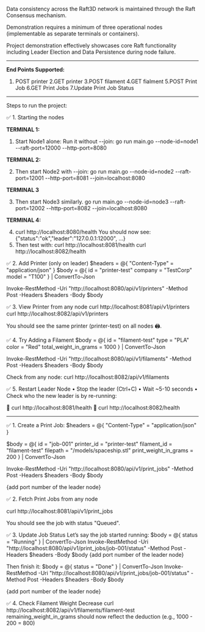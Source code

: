 Data consistency across the Raft3D network is maintained through the Raft
Consensus mechanism.

Demonstration requires a minimum of three operational nodes (implementable as
separate terminals or containers).

Project demonstration effectively showcases core Raft functionality including
Leader Election and Data Persistence during node failure.


-------------------------------------------------------------------------------------
**End Points Supported:**

1. POST printer
2.GET printer
3.POST filament
4.GET fialment
5.POST Print Job
6.GET Print Jobs
7.Update Print Job Status

-------------------------------------------
Steps to run the project:

✅ 1. Starting the nodes

**TERMINAL 1:**
1.	Start Node1 alone: Run it without --join:
	go run main.go --node-id=node1 --raft-port=12000 --http-port=8080
   
 **TERMINAL 2:**
 
2.	Then start Node2 with --join:
    go run main.go --node-id=node2 --raft-port=12001 --http-port=8081 --join=localhost:8080

**TERMINAL 3**

3.	Then start Node3 similarly.
	go run main.go --node-id=node3 --raft-port=12002 --http-port=8082 --join=localhost:8080
    
 **TERMINAL 4:**
 
4.	curl http://localhost:8080/health
	You should now see:
	{"status":"ok","leader":"127.0.0.1:12000", ...}
5.	Then test with:
	curl http://localhost:8081/health
	curl http://localhost:8082/health
    
✅ 2. Add Printer (only on leader)
$headers = @{ "Content-Type" = "application/json" }
$body = @{
  id = "printer-test"
  company = "TestCorp"
  model = "T100"
} | ConvertTo-Json

Invoke-RestMethod -Uri "http://localhost:8080/api/v1/printers" -Method Post -Headers $headers -Body $body


✅ 3. View Printer from any node
curl http://localhost:8081/api/v1/printers
curl http://localhost:8082/api/v1/printers

You should see the same printer (printer-test) on all nodes 🖨️.

✅ 4. Try Adding a Filament
$body = @{
  id = "filament-test"
  type = "PLA"
  color = "Red"
  total_weight_in_grams = 1000
} | ConvertTo-Json

Invoke-RestMethod -Uri "http://localhost:8080/api/v1/filaments" -Method Post -Headers $headers -Body $body

Check from any node:
curl http://localhost:8082/api/v1/filaments

✅ 5. Restart Leader Node
•	Stop the leader (Ctrl+C)
•	Wait ~5-10 seconds
•	Check who the new leader is by re-running:

	curl http://localhost:8081/health
	curl http://localhost:8082/health

-------------------------------------------------

✅ 1. Create a Print Job:
$headers = @{ "Content-Type" = "application/json" }

$body = @{
  id = "job-001"
  printer_id = "printer-test"
  filament_id = "filament-test"
  filepath = "/models/spaceship.stl"
  print_weight_in_grams = 200
} | ConvertTo-Json

Invoke-RestMethod -Uri "http://localhost:8080/api/v1/print_jobs" -Method Post -Headers $headers -Body $body

{add port number of the leader node}

✅ 2. Fetch Print Jobs from any node

  curl http://localhost:8081/api/v1/print_jobs

You should see the job with status "Queued".

✅ 3. Update Job Status
Let’s say the job started running:
$body = @{ status = "Running" } | ConvertTo-Json
Invoke-RestMethod -Uri "http://localhost:8080/api/v1/print_jobs/job-001/status" -Method Post -Headers $headers -Body $body
{add port number of the leader node}

Then finish it:
$body = @{ status = "Done" } | ConvertTo-Json
Invoke-RestMethod -Uri "http://localhost:8080/api/v1/print_jobs/job-001/status" -Method Post -Headers $headers -Body $body

{add port number of the leader node}

✅ 4. Check Filament Weight Decrease
curl http://localhost:8082/api/v1/filaments/filament-test
remaining_weight_in_grams should now reflect the deduction (e.g., 1000 - 200 = 800)
